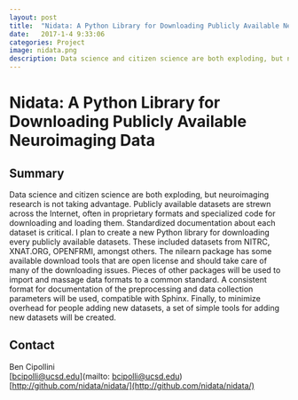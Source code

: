 ```yaml
---
layout: post
title:  "Nidata: A Python Library for Downloading Publicly Available Neuroimaging Data"
date:   2017-1-4 9:33:06
categories: Project
image: nidata.png
description: Data science and citizen science are both exploding, but neuroimaging research is not taking advantage.
---
```

# Nidata: A Python Library for Downloading Publicly Available Neuroimaging Data

## Summary
Data science and citizen science are both exploding, but neuroimaging research is not taking advantage. Publicly available datasets are strewn across the Internet, often in proprietary formats and specialized code for downloading and loading them. Standardized documentation about each dataset is critical.
I plan to create a new Python library for downloading every publicly available datasets. These included datasets from NITRC, XNAT.ORG, OPENFRMI, amongst others.
The nilearn package has some available download tools that are open license and should take care of many of the downloading issues. Pieces of other packages will be used to import and massage data formats to a common standard. A consistent format for documentation of the preprocessing and data collection parameters will be used, compatible with Sphinx.
Finally, to minimize overhead for people adding new datasets, a set of simple tools for adding new datasets will be created.

## Contact  
Ben Cipollini  
[bcipolli@ucsd.edu](mailto: bcipolli@ucsd.edu)  
[http://github.com/nidata/nidata/](http://github.com/nidata/nidata/)  
